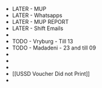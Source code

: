 - LATER - MUP
- LATER - Whatsapps
- LATER - MUP REPORT
- LATER - Shift Emails
-
- TODO - Vryburg - Till 13
- TODO - Madadeni - 23 and till 09
-
-
-
- [[USSD Voucher Did not Print]]
-
